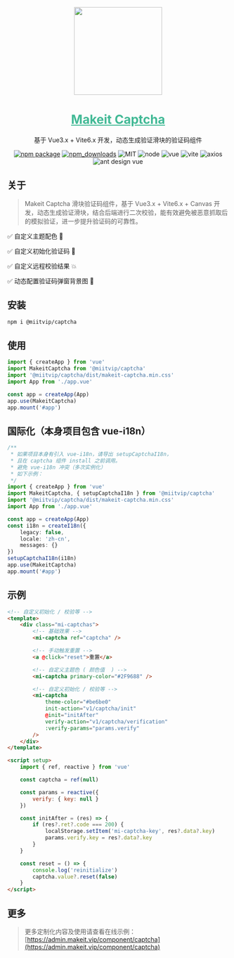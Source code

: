 <p align="center">
    <a href="https://admin.makeit.vip/">
        <img width="200" src="https://file.makeit.vip/MIITVIP/M00/00/00/K4vDRGPcbmmAG8_sAAAtlj6Tt_s562.png">
    </a>
</p>

<h1 align="center" color="green">
    <a href="https://admin.makeit.vip/components/captcha" target="_blank" style="color: #41b995">
        Makeit Captcha
    </a>
</h1>

<div align="center">

基于 Vue3.x + Vite6.x 开发，动态生成验证滑块的验证码组件

[![npm package](https://img.shields.io/npm/v/@miitvip/captcha.svg?style=flat-square)](https://www.npmjs.org/package/@miitvip/captcha)
[![npm_downloads](http://img.shields.io/npm/dm/@miitvip/captcha.svg?style=flat-square)](http://www.npmtrends.com/@miitvip/captcha)
![MIT](https://img.shields.io/badge/license-MIT-ff69b4.svg)
![node](https://img.shields.io/badge/node-22.17.0-orange.svg)
![vue](https://img.shields.io/badge/vue-3.5.17-green.svg)
![vite](https://img.shields.io/badge/vite-6.3.5-yellow.svg)
![axios](https://img.shields.io/badge/axios-1.10.0-red.svg)
![ant design vue](https://img.shields.io/badge/ant%20design%20vue-4.x-blueviolet.svg)

</div>

## 关于

> Makeit Captcha 滑块验证码组件，基于 Vue3.x + Vite6.x + Canvas 开发，动态生成验证滑块，结合后端进行二次校验，能有效避免被恶意抓取后的模拟验证，进一步提升验证码的可靠性。

:white_check_mark: 自定义主题配色 :evergreen_tree:

:white_check_mark: 自定义初始化验证码 :sparkling_heart:

:white_check_mark: 自定义远程校验结果 :collision:

:white_check_mark: 动态配置验证码弹窗背景图 :hibiscus:

## 安装

```bash
npm i @miitvip/captcha
```

## 使用

```ts
import { createApp } from 'vue'
import MakeitCaptcha from '@miitvip/captcha'
import '@miitvip/captcha/dist/makeit-captcha.min.css'
import App from './app.vue'

const app = createApp(App)
app.use(MakeitCaptcha)
app.mount('#app')
```

## 国际化（本身项目包含 vue-i18n）

```ts
/**
 * 如果项目本身有引入 vue-i18n，请导出 setupCaptchaI18n，
 * 且在 captcha 组件 install 之前调用。
 * 避免 vue-i18n 冲突（多次实例化）
 * 如下示例：
 */
import { createApp } from 'vue'
import MakeitCaptcha, { setupCaptchaI18n } from '@miitvip/captcha'
import '@miitvip/captcha/dist/makeit-captcha.min.css'
import App from './app.vue'

const app = createApp(App)
const i18n = createI18n({
    legacy: false,
    locale: 'zh-cn',
    messages: {}
})
setupCaptchaI18n(i18n)
app.use(MakeitCaptcha)
app.mount('#app')
```

## 示例

```html
<!-- 自定义初始化 / 校验等 -->
<template>
    <div class="mi-captchas">
        <!-- 基础效果 -->
        <mi-captcha ref="captcha" />

        <!-- 手动触发重置 -->
        <a @click="reset">重置</a>

        <!-- 自定义主题色 ( 颜色值  ) -->
        <mi-captcha primary-color="#2F9688" />

        <!-- 自定义初始化 / 校验等 -->
        <mi-captcha
            theme-color="#be6be0"
            init-action="v1/captcha/init"
            @init="initAfter"
            verify-action="v1/captcha/verification"
            :verify-params="params.verify"
        />
    </div>
</template>

<script setup>
    import { ref, reactive } from 'vue'

    const captcha = ref(null)

    const params = reactive({
        verify: { key: null }
    })

    const initAfter = (res) => {
        if (res?.ret?.code === 200) {
            localStorage.setItem('mi-captcha-key', res?.data?.key)
            params.verify.key = res?.data?.key
        }
    }

    const reset = () => {
        console.log('reinitialize')
        captcha.value?.reset(false)
    }
</script>
```

## 更多

> 更多定制化内容及使用请查看在线示例：[https://admin.makeit.vip/component/captcha](https://admin.makeit.vip/component/captcha)
